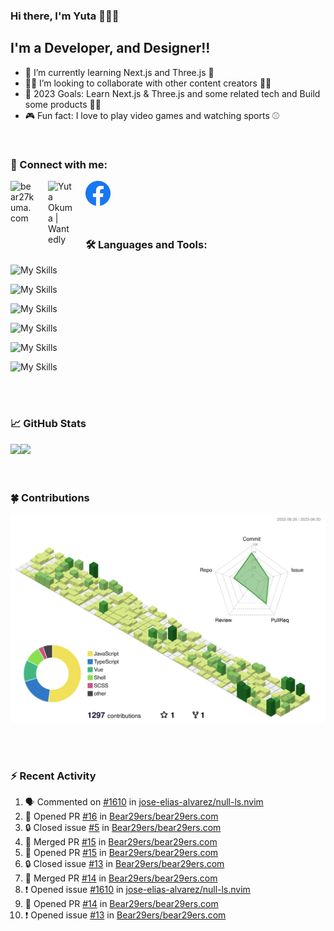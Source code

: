 ### Hi there, I'm Yuta 🤟🏻🐻

## I'm a Developer, and Designer!!

- 🌱 I’m currently learning Next.js and Three.js 🤣
- 👬🏻 I’m looking to collaborate with other content creators 👋🏻
- 🥅 2023 Goals: Learn Next.js & Three.js and some related tech and Build some products 💪🏻
- 🎮 Fun fact: I love to play video games and watching sports ⚾️

<br />

### :wave: Connect with me:

[<img align="left" alt="bear27kuma.com" width="40px" src="https://user-images.githubusercontent.com/39920490/156489586-f125813b-e344-46d6-9306-f5786684b976.jpg" style="margin-right: 20px;" />](https://bear29ers.github.io/)
[<img align="left" alt="Yuta Okuma | Wantedly" width="40px" src="https://user-images.githubusercontent.com/39920490/156489528-fdc520d6-10f1-43b6-8bf8-fadf8dcf1a90.jpg" style="margin-right: 20px;" />](https://www.wantedly.com/id/yuta_okuma_b)
[<img align="left" alt="Yuta Okuma | Facebook" width="40px" src="https://github.com/github/explore/blob/main/topics/facebook/facebook.png?raw=true" style="margin-right: 20px;" />](https://www.facebook.com/kumakuma1129/)

[//]: # '[<img align="left" alt="Yuta Okuma | Instagram" width="40px" src="https://github.com/github/explore/blob/main/topics/instagram/instagram.png?raw=true" />](https://www.instagram.com/bear_27earl/)'

<br />
<br />
<br />
<br />

### :hammer_and_wrench: Languages and Tools:

![My Skills](https://skillicons.dev/icons?i=html,css,sass,tailwind,bootstrap,js)

![My Skills](https://skillicons.dev/icons?i=ts,jquery,react,nextjs,vercel,vue)

![My Skills](https://skillicons.dev/icons?i=nodejs,express,jest,php,laravel,mysql)

![My Skills](https://skillicons.dev/icons?i=docker,git,github,githubactions,aws,linux)

![My Skills](https://skillicons.dev/icons?i=vim,neovim,lua,md,idea,vscode)

![My Skills](https://skillicons.dev/icons?i=atom,webpack,xd,ps,ai,ae)

<br />
<br />

### :chart_with_upwards_trend: GitHub Stats

<div style="display: flex;">
    <a href="https://github.com/Bear29ers">
        <img height="200px;" src="https://github-readme-stats.vercel.app/api?username=Bear29ers&show_icons=true&theme=bear">
    </a>
    <a href="https://github.com/Bear29ers">
        <img height="200px" src="https://github-readme-stats.vercel.app/api/top-langs/?username=Bear29ers&langs_count=6&layout=compact&theme=bear">
    </a>
</div>

<br />
<br />

### :four_leaf_clover: Contributions

![](./profile-3d-contrib/profile-green-animate.svg)

<br />
<br />

### :zap: Recent Activity

<!--START_SECTION:activity-->

1. 🗣 Commented on [#1610](https://github.com/jose-elias-alvarez/null-ls.nvim/issues/1610) in [jose-elias-alvarez/null-ls.nvim](https://github.com/jose-elias-alvarez/null-ls.nvim)
2. 💪 Opened PR [#16](https://github.com/Bear29ers/bear29ers.com/pull/16) in [Bear29ers/bear29ers.com](https://github.com/Bear29ers/bear29ers.com)
3. 🔒 Closed issue [#5](https://github.com/Bear29ers/bear29ers.com/issues/5) in [Bear29ers/bear29ers.com](https://github.com/Bear29ers/bear29ers.com)
4. 🎉 Merged PR [#15](https://github.com/Bear29ers/bear29ers.com/pull/15) in [Bear29ers/bear29ers.com](https://github.com/Bear29ers/bear29ers.com)
5. 💪 Opened PR [#15](https://github.com/Bear29ers/bear29ers.com/pull/15) in [Bear29ers/bear29ers.com](https://github.com/Bear29ers/bear29ers.com)
6. 🔒 Closed issue [#13](https://github.com/Bear29ers/bear29ers.com/issues/13) in [Bear29ers/bear29ers.com](https://github.com/Bear29ers/bear29ers.com)
7. 🎉 Merged PR [#14](https://github.com/Bear29ers/bear29ers.com/pull/14) in [Bear29ers/bear29ers.com](https://github.com/Bear29ers/bear29ers.com)
8. ❗ Opened issue [#1610](https://github.com/jose-elias-alvarez/null-ls.nvim/issues/1610) in [jose-elias-alvarez/null-ls.nvim](https://github.com/jose-elias-alvarez/null-ls.nvim)
9. 💪 Opened PR [#14](https://github.com/Bear29ers/bear29ers.com/pull/14) in [Bear29ers/bear29ers.com](https://github.com/Bear29ers/bear29ers.com)
10. ❗ Opened issue [#13](https://github.com/Bear29ers/bear29ers.com/issues/13) in [Bear29ers/bear29ers.com](https://github.com/Bear29ers/bear29ers.com)

<!--END_SECTION:activity-->
